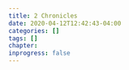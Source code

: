 ```yaml
---
title: 2 Chronicles
date: 2020-04-12T12:42:43-04:00
categories: []
tags: []
chapter: 
inprogress: false
---
```


